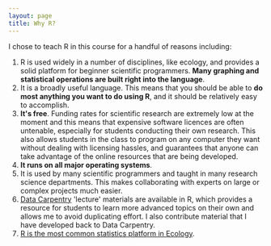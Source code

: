 ```yaml
---
layout: page
title: Why R?
---
```


I chose to teach R in this course for a handful of reasons
including:

1.  R is used widely in a number of disciplines, like ecology, and provides a  
    solid platform for beginner scientific programmers. **Many graphing and statistical operations are built right into the language**.
2.  It is a broadly useful language. This means that you should be able to **do** 
    **most anything you want to do using R**, and it should be relatively easy to 
    accomplish.
3.  **It's free**. Funding rates for scientific research are extremely low
    at the moment and this means that expensive software licences are
    often untenable, especially for students conducting their own
    research. This also allows students in the class to program on any
    computer they want without dealing with licensing hassles, and
    guarantees that anyone can take advantage of the online resources
    that are being developed.
4.  **It runs on all major operating systems**.
5.  It is used by many scientific programmers and taught in many research
    science departments. This makes collaborating with experts
    on large or complex projects much easier.
6.  [Data Carpentry](http://datacarpentry.org) 'lecture' materials are available
    in R, which provides a resource for students to learn more
    advanced topics on their own and allows me to avoid duplicating
    effort.  I also contribute material that I have developed back to Data 
    Carpentry.
7.  [R is the most common statistics platform in Ecology](http://onlinelibrary.wiley.com/doi/10.1002/ecs2.1394/abstract).
